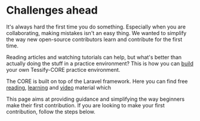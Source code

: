 # Challenges ahead

It's always hard the first time you do something. Especially when you are collaborating, making mistakes isn't an easy thing. We wanted to simplify the way new open-source contributors learn and contribute for the first time.

Reading articles and watching tutorials can help, but what's better than actually doing the stuff in a practice environment? 
This is how you can [build](https://github.com/tessify-org/CORE/wiki#installation-instructions) your own Tessify-CORE practice environment.

The CORE is built on top of the Laravel framework.
Here you can find free [reading](https://coursesity.com/free-tutorials-learn/laravel), [learning](https://laracasts.com/series/laravel-6-from-scratch/episodes/1) and [video](https://www.youtube.com/watch?v=zckH4xalOns&list=PL4cUxeGkcC9hL6aCFKyagrT1RCfVN4w2Q) material which 

This page aims at providing guidance and simplifying the way beginners make their first contribution. If you are looking to make your first contribution, follow the steps below.

